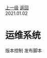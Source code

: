 <div class="extend-header">
    <div class="info">
        <div class="record">
            <a class="back" href="./">上一级</a>
            <a class="back" href="./">返回</a>
        </div>        
        <div class="mini">
            <span>2021.01.02</span>
        </div>
    </div>
    <div class="content"></div>
</div>
<div class="content-header">
<h1>运维系统</h1>
<summary class="desc">版本控制 发布脚本</summary>
</div>
